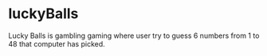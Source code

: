 # luckyBalls
Lucky Balls is gambling gaming where user try to guess 6 numbers from 1 to 48 that computer has picked. 
